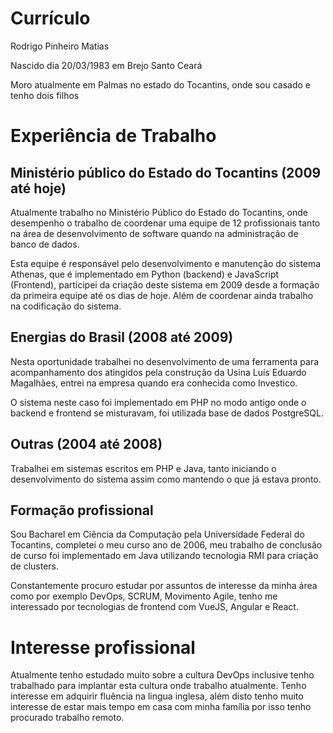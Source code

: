 # Currículo
Rodrigo Pinheiro Matias

Nascido dia 20/03/1983 em Brejo Santo Ceará

Moro atualmente em Palmas no estado do Tocantins, onde sou casado e tenho dois filhos

# Experiência de Trabalho

## Ministério público do Estado do Tocantins (2009 até hoje)

Atualmente trabalho no Ministério Público do Estado do Tocantins, onde desempenho o trabalho de coordenar uma equipe de 12 profissionais tanto na área de desenvolvimento de software quando na administração de banco de dados.

Esta equipe é responsável pelo desenvolvimento e manutenção do sistema Athenas, que é implementado em Python (backend) e  JavaScript (Frontend), participei da criação deste sistema em 2009 desde a formação da primeira equipe até os dias de hoje. Além de coordenar ainda trabalho na codificação do sistema.

## Energias do Brasil (2008 até 2009)

Nesta oportunidade trabalhei no desenvolvimento de uma ferramenta para acompanhamento dos atingidos pela construção da Usina Luís Eduardo Magalhães, entrei na empresa quando era conhecida como Investico.

O sistema neste caso foi implementado em PHP no modo antigo onde o backend e frontend se misturavam, foi utilizada base de dados PostgreSQL.

## Outras (2004 até 2008)

Trabalhei em sistemas escritos em PHP e Java, tanto iniciando o desenvolvimento do sistema assim como mantendo o que já estava pronto.

## Formação profissional

Sou Bacharel em Ciência da Computação pela Universidade Federal do Tocantins, completei o meu curso ano de 2006, meu trabalho de conclusão de curso foi implementado em Java utilizando tecnologia RMI para criação de clusters.

Constantemente procuro estudar por assuntos de interesse da minha área como por exemplo DevOps, SCRUM, Movimento Agile, tenho me interessado por tecnologias de frontend com VueJS, Angular e React.

# Interesse profissional

Atualmente tenho estudado muito sobre a cultura DevOps inclusive tenho trabalhado para implantar esta cultura onde trabalho atualmente. Tenho interesse em adquirir fluência na lingua inglesa, além disto tenho muito interesse de estar mais tempo em casa com minha família por isso tenho procurado trabalho remoto.
